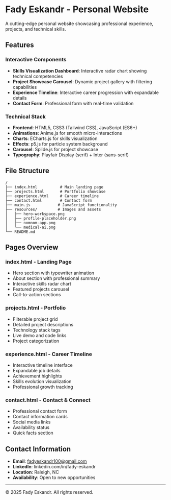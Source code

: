 # Fady Eskandr - Personal Website

A cutting-edge personal website showcasing professional experience, projects, and technical skills.

## Features

### Interactive Components
- **Skills Visualization Dashboard**: Interactive radar chart showing technical competencies
- **Project Showcase Carousel**: Dynamic project gallery with filtering capabilities
- **Experience Timeline**: Interactive career progression with expandable details
- **Contact Form**: Professional form with real-time validation

### Technical Stack
- **Frontend**: HTML5, CSS3 (Tailwind CSS), JavaScript (ES6+)
- **Animations**: Anime.js for smooth micro-interactions
- **Charts**: ECharts.js for skills visualization
- **Effects**: p5.js for particle system background
- **Carousel**: Splide.js for project showcase
- **Typography**: Playfair Display (serif) + Inter (sans-serif)

## File Structure
```
/
├── index.html          # Main landing page
├── projects.html       # Portfolio showcase
├── experience.html     # Career timeline
├── contact.html        # Contact form
├── main.js            # JavaScript functionality
├── resources/         # Images and assets
│   ├── hero-workspace.png
│   ├── profile-placeholder.png
│   ├── nomnom-app.png
│   └── medical-ai.png
└── README.md         
```

## Pages Overview

### index.html - Landing Page
- Hero section with typewriter animation
- About section with professional summary
- Interactive skills radar chart
- Featured projects carousel
- Call-to-action sections

### projects.html - Portfolio
- Filterable project grid
- Detailed project descriptions
- Technology stack tags
- Live demo and code links
- Project categorization

### experience.html - Career Timeline
- Interactive timeline interface
- Expandable job details
- Achievement highlights
- Skills evolution visualization
- Professional growth tracking

### contact.html - Contact & Connect
- Professional contact form
- Contact information cards
- Social media links
- Availability status
- Quick facts section


## Contact Information
- **Email**: fadyeskandr100@gmail.com
- **LinkedIn**: linkedin.com/in/fady-eskandr
- **Location**: Raleigh, NC
- **Availability**: Open to new opportunities

---

© 2025 Fady Eskandr. All rights reserved.
